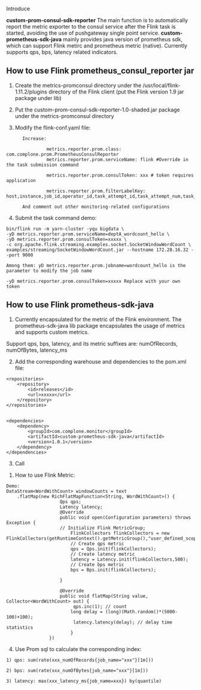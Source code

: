 Introduce

**custom-prom-consul-sdk-reporter** The main function is to automatically report the metric exporter to the consul service after the Flink task is started, avoiding the use of pushgateway single point service.
**custom-prometheus-sdk-java** mainly provides java version of prometheus sdk, which can support Flink metirc and prometheus metric (native). Currently supports qps, bps, latency related indicators.


How to use Flink prometheus_consul_reporter jar
---
1. Create the metrics-promconsul directory under the /usr/local/flink-1.11.2/plugins directory of the Flink client (put the Flink version 1.9 jar package under lib)

2. Put the custom-prom-consul-sdk-reporter-1.0-shaded.jar package under the metrics-promconsul directory

3. Modify the flink-conf.yaml file:
```
      Increase:

               metrics.reporter.prom.class: com.complone.prom.PrometheusConsulReporter
               metrics.reporter.prom.serviceName: flink #Override in the task submission command

               metrics.reporter.prom.consulToken: xxx # token requires application

               metrics.reporter.prom.filterLabelKey: host,instance,job_id,operator_id,task_attempt_id,task_attempt_num,task_id,tm_id,instance,task_name,operator_name

      And comment out other monitoring-related configurations
```
4. Submit the task command demo:
```
bin/flink run -m yarn-cluster -yqu bigdata \
-yD metrics.reporter.prom.serviceName=deptA_wordcount_hello \
-yD metrics.reporter.prom.consulToken=xxxxx \
-c org.apache.flink.streaming.examples.socket.SocketWindowWordCount \
examples/streaming/SocketWindowWordCount.jar --hostname 172.28.16.32 --port 9000

Among them: yD metrics.reporter.prom.jobname=wordcount_hello is the parameter to modify the job name

-yD metrics.reporter.prom.consulToken=xxxxx Replace with your own token
```

How to use Flink prometheus-sdk-java
---
1. Currently encapsulated for the metric of the Flink environment.
The prometheus-sdk-java lib package encapsulates the usage of metrics and supports custom metrics.

Support qps, bps, latency, and its metric suffixes are: numOfRecords, numOfBytes, latency_ms

2. Add the corresponding warehouse and dependencies to the pom.xml file:
```
<repositories>
    <repository>
        <id>releases</id>
        <url>xxxxx</url>
    </repository>
</repositories>
 
 
<dependencies>
    <dependency>
        <groupId>com.complone.monitor</groupId>
        <artifactId>custom-prometheus-sdk-java</artifactId>
        <version>1.0.1</version>
    </dependency>
</dependencies>
```
3. Call

1) How to use Flink Metric:
```
Demo:
DataStream<WordWithCount> windowCounts = text
    .flatMap(new RichFlatMapFunction<String, WordWithCount>() {
                    Qps qps;
                    Latency latency;
                    @Override
                    public void open(Configuration parameters) throws Exception {
                    // Initialize Flink MetricGroup;
                        FlinkCollectors flinkCollectors = new FlinkCollectors(getRuntimeContext().getMetricGroup(),"user_defined_scope");
                        // Create qps metric
                        qps = Qps.init(flinkCollectors);
                        // Create latency metric
                        latency = Latency.init(flinkCollectors,500);
                        // Create bps metric
                        bps = Bps.init(flinkCollectors);
            
                    }

                    @Override
                    public void flatMap(String value, Collector<WordWithCount> out) {
                         qps.inc(1); // count
                        long delay = (long)(Math.random()*(5000-100)+100);
                         latency.latency(delay); // delay time statistics
                        }
                })
```

4. Use Prom sql to calculate the corresponding index:
```
1) qps: sum(rate(xxx_numOfRecords{job_name="xxx"}[1m]))

2) bps: sum(rate(xxx_numOfBytes{job_name="xxx"}[1m]))

3) latency: max(xxx_latency_ms{job_name=xxx}) by(quantile)
``` 